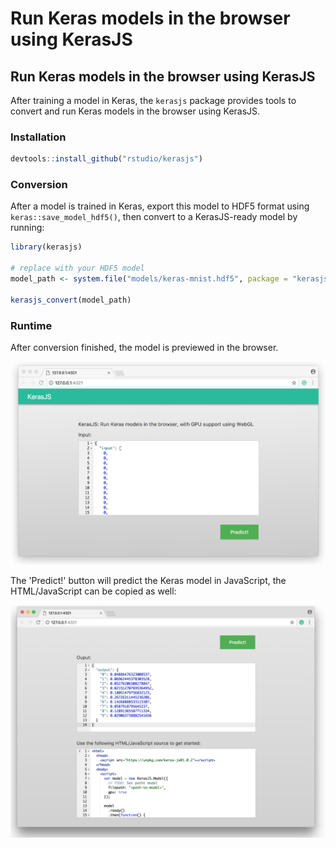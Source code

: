 Run Keras models in the browser using KerasJS
================

Run Keras models in the browser using KerasJS
---------------------------------------------

After training a model in Keras, the `kerasjs` package provides tools to convert and run Keras models in the browser using KerasJS.

### Installation

``` r
devtools::install_github("rstudio/kerasjs")
```

### Conversion

After a model is trained in Keras, export this model to HDF5 format using `keras::save_model_hdf5()`, then convert to a KerasJS-ready model by running:

``` r
library(kerasjs)

# replace with your HDF5 model
model_path <- system.file("models/keras-mnist.hdf5", package = "kerasjs")
  
kerasjs_convert(model_path)
```

### Runtime

After conversion finished, the model is previewed in the browser.

![](tools/readme/kerasjs-runtime-input.png)

The 'Predict!' button will predict the Keras model in JavaScript, the HTML/JavaScript can be copied as well:

![](tools/readme/kerasjs-runtime-prediction.png)

